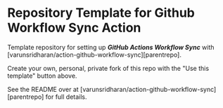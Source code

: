 # Repository Template for Github Workflow Sync Action
Template repository for setting up ***GitHub Actions Workflow Sync*** with [varunsridharan/action-github-workflow-sync][parentrepo].

Create your own, personal, private fork of this repo with the "Use this template" button above.

See the README over at [varunsridharan/action-github-workflow-sync][parentrepo] for full details.

